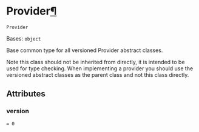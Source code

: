 # Provider[¶](#provider "Permalink to this headline")

<span id="undefined" />

`Provider`

Bases: `object`

Base common type for all versioned Provider abstract classes.

Note this class should not be inherited from directly, it is intended to be used for type checking. When implementing a provider you should use the versioned abstract classes as the parent class and not this class directly.

## Attributes

<span id="undefined" />

### version

`= 0`
